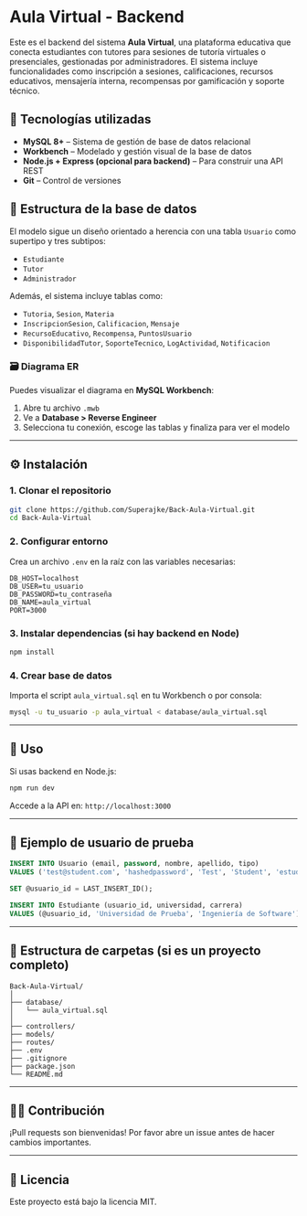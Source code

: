 # Aula Virtual - Backend

Este es el backend del sistema **Aula Virtual**, una plataforma educativa que conecta estudiantes con tutores para sesiones de tutoría virtuales o presenciales, gestionadas por administradores. El sistema incluye funcionalidades como inscripción a sesiones, calificaciones, recursos educativos, mensajería interna, recompensas por gamificación y soporte técnico.

## 🧱 Tecnologías utilizadas

- **MySQL 8+** – Sistema de gestión de base de datos relacional
- **Workbench** – Modelado y gestión visual de la base de datos
- **Node.js + Express (opcional para backend)** – Para construir una API REST
- **Git** – Control de versiones

## 🧾 Estructura de la base de datos

El modelo sigue un diseño orientado a herencia con una tabla `Usuario` como supertipo y tres subtipos:

- `Estudiante`
- `Tutor`
- `Administrador`

Además, el sistema incluye tablas como:

- `Tutoria`, `Sesion`, `Materia`
- `InscripcionSesion`, `Calificacion`, `Mensaje`
- `RecursoEducativo`, `Recompensa`, `PuntosUsuario`
- `DisponibilidadTutor`, `SoporteTecnico`, `LogActividad`, `Notificacion`

### 🗃 Diagrama ER

Puedes visualizar el diagrama en **MySQL Workbench**:
1. Abre tu archivo `.mwb`
2. Ve a **Database > Reverse Engineer**
3. Selecciona tu conexión, escoge las tablas y finaliza para ver el modelo

---

## ⚙️ Instalación

### 1. Clonar el repositorio

```bash
git clone https://github.com/Superajke/Back-Aula-Virtual.git
cd Back-Aula-Virtual
```

### 2. Configurar entorno

Crea un archivo `.env` en la raíz con las variables necesarias:

```env
DB_HOST=localhost
DB_USER=tu_usuario
DB_PASSWORD=tu_contraseña
DB_NAME=aula_virtual
PORT=3000
```

### 3. Instalar dependencias (si hay backend en Node)

```bash
npm install
```

### 4. Crear base de datos

Importa el script `aula_virtual.sql` en tu Workbench o por consola:

```bash
mysql -u tu_usuario -p aula_virtual < database/aula_virtual.sql
```

---

## 🚀 Uso

Si usas backend en Node.js:

```bash
npm run dev
```

Accede a la API en: `http://localhost:3000`

---

## 🧪 Ejemplo de usuario de prueba

```sql
INSERT INTO Usuario (email, password, nombre, apellido, tipo)
VALUES ('test@student.com', 'hashedpassword', 'Test', 'Student', 'estudiante');

SET @usuario_id = LAST_INSERT_ID();

INSERT INTO Estudiante (usuario_id, universidad, carrera)
VALUES (@usuario_id, 'Universidad de Prueba', 'Ingeniería de Software');
```

---

## 📁 Estructura de carpetas (si es un proyecto completo)

```
Back-Aula-Virtual/
│
├── database/
│   └── aula_virtual.sql
│
├── controllers/
├── models/
├── routes/
├── .env
├── .gitignore
├── package.json
└── README.md
```

---

## 👨‍💻 Contribución

¡Pull requests son bienvenidas! Por favor abre un issue antes de hacer cambios importantes.

---

## 📄 Licencia

Este proyecto está bajo la licencia MIT.